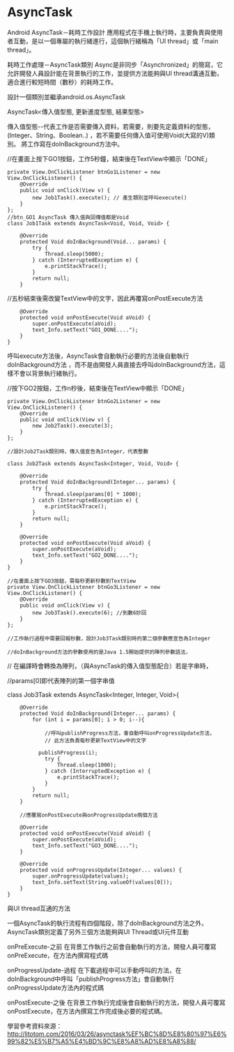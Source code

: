 # AsyncTask
Android AsyncTask－耗時工作設計
應用程式在手機上執行時，主要負責與使用者互動，是以一個專屬的執行緒進行，這個執行緒稱為「UI thread」或「main thread」。

耗時工作處理－AsyncTask類別
Async是非同步「Asynchronized」的簡寫，它允許開發人員設計能在背景執行的工作，並提供方法能夠與UI thread溝通互動，適合進行較短時間（數秒）的耗時工作。

設計一個類別並繼承android.os.AsyncTask

AsyncTask<傳入值型態, 更新進度型態, 結果型態>

傳入值型態--代表工作是否需要傳入資料，若需要，則要先定義資料的型態，(Integer、String、Boolean..)
，若不需要任何傳入值可使用Void(大寫的V)類別。
 將工作寫在doInBackground方法中。

  //在畫面上按下GO1按鈕，工作5秒鐘，結束後在TextView中顯示「DONE」
  
    private View.OnClickListener btnGo1Listener = new View.OnClickListener() {
        @Override
        public void onClick(View v) {
            new Job1Task().execute(); // 產生類別並呼叫execute()
        }
    };
    //btn_GO1 AsyncTask 傳入值與回傳值都是Void
    class Job1Task extends AsyncTask<Void, Void, Void> {

        @Override
        protected Void doInBackground(Void... params) {
            try {
                Thread.sleep(5000);
            } catch (InterruptedException e) {
                e.printStackTrace();
            }
            return null;
        }
        
 //五秒結束後需改變TextView中的文字，因此再覆寫onPostExecute方法
 
        @Override
        protected void onPostExecute(Void aVoid) {
            super.onPostExecute(aVoid);
            text_Info.setText("GO1_DONE....");
        }
    }
    
 呼叫execute方法後，AsyncTask會自動執行必要的方法後自動執行doInBackground方法
 ，而不是由開發人員直接去呼叫doInBackground方法，這樣不會以背景執行緒執行。    
 
  //按下GO2按鈕，工作n杪後，結束後在TextView中顯示「DONE」
  
    private View.OnClickListener btnGo2Listener = new View.OnClickListener() {
        @Override
        public void onClick(View v) {
            new Job2Task().execute(3);
        }
    };
    
    //設計Job2Task類別時，傳入值宣告為Integer，代表整數
    
    class Job2Task extends AsyncTask<Integer, Void, Void> {

        @Override
        protected Void doInBackground(Integer... params) {
            try {
                Thread.sleep(params[0] * 1000);
            } catch (InterruptedException e) {
                e.printStackTrace();
            }
            return null;
        }

        @Override
        protected void onPostExecute(Void aVoid) {
            super.onPostExecute(aVoid);
            text_Info.setText("GO2_DONE....");
        }
    }
    
    //在畫面上按下GO3按鈕，需每秒更新秒數到TextView
    private View.OnClickListener btnGo3Listener = new View.OnClickListener() {
        @Override
        public void onClick(View v) {
            new Job3Task().execute(6); //到數6妙回
        }
    };

    //工作執行過程中需要回報秒數，設計Job3Task類別時的第二個參數應宣告為Integer
    
    //doInBackground方法的參數使用的是Java 1.5開始提供的陣列參數語法，
   
   // 在編譯時會轉換為陣列，（與AsyncTask的傳入值型態配合）若是字串時，
   
   //params[0]即代表陣列的第一個字串值
      
   class Job3Task extends AsyncTask<Integer, Integer, Void>{

        @Override
        protected Void doInBackground(Integer... params) {
            for (int i = params[0]; i > 0; i--){
            
                //呼叫publishProgress方法，會自動呼叫onProgressUpdate方法，
                // 此方法負責每秒更新TextView中的文字
              
              publishProgress(i);
                try {
                    Thread.sleep(1000);
                } catch (InterruptedException e) {
                    e.printStackTrace();
                }
            }
            return null;
        }

        //應覆寫onPostExecute與onProgressUpdate兩個方法
        
        @Override
        protected void onPostExecute(Void aVoid) {
            super.onPostExecute(aVoid);
            text_Info.setText("GO3_DONE....");
        }

        @Override
        protected void onProgressUpdate(Integer... values) {
            super.onProgressUpdate(values);
            text_Info.setText(String.valueOf(values[0]));
        }
    }
    
與UI thread互通的方法

一個AsyncTask的執行流程有四個階段，除了doInBackground方法之外，AsyncTask類別定義了另外三個方法能夠與UI Thread或UI元件互動

onPreExecute-之前 在背景工作執行之前會自動執行的方法，開發人員可覆寫onPreExecute，在方法內撰寫程式碼

onProgressUpdate-過程 在下載過程中可以手動呼叫的方法，在doInBackground中呼叫「publishProgress方法」會自動執行onProgressUpdate方法內的程式碼

onPostExecute-之後  在背景工作執行完成後會自動執行的方法，開發人員可覆寫onPostExecute，在方法內撰寫工作完成後必要的程式碼。


學習參考資料來源：http://litotom.com/2016/03/26/asynctask%EF%BC%8D%E8%80%97%E6%99%82%E5%B7%A5%E4%BD%9C%E8%A8%AD%E8%A8%88/
